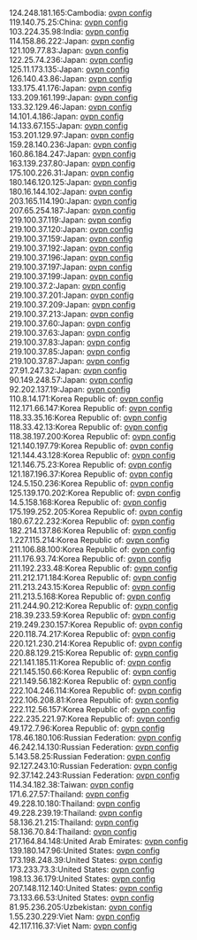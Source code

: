 124.248.181.165:Cambodia: [ovpn config](vpn/124_248_181_165.ovpn)  
119.140.75.25:China: [ovpn config](vpn/119_140_75_25.ovpn)  
103.224.35.98:India: [ovpn config](vpn/103_224_35_98.ovpn)  
114.158.86.222:Japan: [ovpn config](vpn/114_158_86_222.ovpn)  
121.109.77.83:Japan: [ovpn config](vpn/121_109_77_83.ovpn)  
122.25.74.236:Japan: [ovpn config](vpn/122_25_74_236.ovpn)  
125.11.173.135:Japan: [ovpn config](vpn/125_11_173_135.ovpn)  
126.140.43.86:Japan: [ovpn config](vpn/126_140_43_86.ovpn)  
133.175.41.176:Japan: [ovpn config](vpn/133_175_41_176.ovpn)  
133.209.161.199:Japan: [ovpn config](vpn/133_209_161_199.ovpn)  
133.32.129.46:Japan: [ovpn config](vpn/133_32_129_46.ovpn)  
14.101.4.186:Japan: [ovpn config](vpn/14_101_4_186.ovpn)  
14.133.67.155:Japan: [ovpn config](vpn/14_133_67_155.ovpn)  
153.201.129.97:Japan: [ovpn config](vpn/153_201_129_97.ovpn)  
159.28.140.236:Japan: [ovpn config](vpn/159_28_140_236.ovpn)  
160.86.184.247:Japan: [ovpn config](vpn/160_86_184_247.ovpn)  
163.139.237.80:Japan: [ovpn config](vpn/163_139_237_80.ovpn)  
175.100.226.31:Japan: [ovpn config](vpn/175_100_226_31.ovpn)  
180.146.120.125:Japan: [ovpn config](vpn/180_146_120_125.ovpn)  
180.16.144.102:Japan: [ovpn config](vpn/180_16_144_102.ovpn)  
203.165.114.190:Japan: [ovpn config](vpn/203_165_114_190.ovpn)  
207.65.254.187:Japan: [ovpn config](vpn/207_65_254_187.ovpn)  
219.100.37.119:Japan: [ovpn config](vpn/219_100_37_119.ovpn)  
219.100.37.120:Japan: [ovpn config](vpn/219_100_37_120.ovpn)  
219.100.37.159:Japan: [ovpn config](vpn/219_100_37_159.ovpn)  
219.100.37.192:Japan: [ovpn config](vpn/219_100_37_192.ovpn)  
219.100.37.196:Japan: [ovpn config](vpn/219_100_37_196.ovpn)  
219.100.37.197:Japan: [ovpn config](vpn/219_100_37_197.ovpn)  
219.100.37.199:Japan: [ovpn config](vpn/219_100_37_199.ovpn)  
219.100.37.2:Japan: [ovpn config](vpn/219_100_37_2.ovpn)  
219.100.37.201:Japan: [ovpn config](vpn/219_100_37_201.ovpn)  
219.100.37.209:Japan: [ovpn config](vpn/219_100_37_209.ovpn)  
219.100.37.213:Japan: [ovpn config](vpn/219_100_37_213.ovpn)  
219.100.37.60:Japan: [ovpn config](vpn/219_100_37_60.ovpn)  
219.100.37.63:Japan: [ovpn config](vpn/219_100_37_63.ovpn)  
219.100.37.83:Japan: [ovpn config](vpn/219_100_37_83.ovpn)  
219.100.37.85:Japan: [ovpn config](vpn/219_100_37_85.ovpn)  
219.100.37.87:Japan: [ovpn config](vpn/219_100_37_87.ovpn)  
27.91.247.32:Japan: [ovpn config](vpn/27_91_247_32.ovpn)  
90.149.248.57:Japan: [ovpn config](vpn/90_149_248_57.ovpn)  
92.202.137.19:Japan: [ovpn config](vpn/92_202_137_19.ovpn)  
110.8.14.171:Korea Republic of: [ovpn config](vpn/110_8_14_171.ovpn)  
112.171.66.147:Korea Republic of: [ovpn config](vpn/112_171_66_147.ovpn)  
118.33.35.16:Korea Republic of: [ovpn config](vpn/118_33_35_16.ovpn)  
118.33.42.13:Korea Republic of: [ovpn config](vpn/118_33_42_13.ovpn)  
118.38.197.200:Korea Republic of: [ovpn config](vpn/118_38_197_200.ovpn)  
121.140.197.79:Korea Republic of: [ovpn config](vpn/121_140_197_79.ovpn)  
121.144.43.128:Korea Republic of: [ovpn config](vpn/121_144_43_128.ovpn)  
121.146.75.23:Korea Republic of: [ovpn config](vpn/121_146_75_23.ovpn)  
121.187.196.37:Korea Republic of: [ovpn config](vpn/121_187_196_37.ovpn)  
124.5.150.236:Korea Republic of: [ovpn config](vpn/124_5_150_236.ovpn)  
125.139.170.202:Korea Republic of: [ovpn config](vpn/125_139_170_202.ovpn)  
14.5.158.168:Korea Republic of: [ovpn config](vpn/14_5_158_168.ovpn)  
175.199.252.205:Korea Republic of: [ovpn config](vpn/175_199_252_205.ovpn)  
180.67.22.232:Korea Republic of: [ovpn config](vpn/180_67_22_232.ovpn)  
182.214.137.86:Korea Republic of: [ovpn config](vpn/182_214_137_86.ovpn)  
1.227.115.214:Korea Republic of: [ovpn config](vpn/1_227_115_214.ovpn)  
211.106.88.100:Korea Republic of: [ovpn config](vpn/211_106_88_100.ovpn)  
211.176.93.74:Korea Republic of: [ovpn config](vpn/211_176_93_74.ovpn)  
211.192.233.48:Korea Republic of: [ovpn config](vpn/211_192_233_48.ovpn)  
211.212.171.184:Korea Republic of: [ovpn config](vpn/211_212_171_184.ovpn)  
211.213.243.15:Korea Republic of: [ovpn config](vpn/211_213_243_15.ovpn)  
211.213.5.168:Korea Republic of: [ovpn config](vpn/211_213_5_168.ovpn)  
211.244.90.212:Korea Republic of: [ovpn config](vpn/211_244_90_212.ovpn)  
218.39.233.59:Korea Republic of: [ovpn config](vpn/218_39_233_59.ovpn)  
219.249.230.157:Korea Republic of: [ovpn config](vpn/219_249_230_157.ovpn)  
220.118.74.217:Korea Republic of: [ovpn config](vpn/220_118_74_217.ovpn)  
220.121.230.214:Korea Republic of: [ovpn config](vpn/220_121_230_214.ovpn)  
220.88.129.215:Korea Republic of: [ovpn config](vpn/220_88_129_215.ovpn)  
221.141.185.11:Korea Republic of: [ovpn config](vpn/221_141_185_11.ovpn)  
221.145.150.66:Korea Republic of: [ovpn config](vpn/221_145_150_66.ovpn)  
221.149.56.182:Korea Republic of: [ovpn config](vpn/221_149_56_182.ovpn)  
222.104.246.114:Korea Republic of: [ovpn config](vpn/222_104_246_114.ovpn)  
222.106.208.81:Korea Republic of: [ovpn config](vpn/222_106_208_81.ovpn)  
222.112.56.157:Korea Republic of: [ovpn config](vpn/222_112_56_157.ovpn)  
222.235.221.97:Korea Republic of: [ovpn config](vpn/222_235_221_97.ovpn)  
49.172.7.96:Korea Republic of: [ovpn config](vpn/49_172_7_96.ovpn)  
178.46.180.106:Russian Federation: [ovpn config](vpn/178_46_180_106.ovpn)  
46.242.14.130:Russian Federation: [ovpn config](vpn/46_242_14_130.ovpn)  
5.143.58.25:Russian Federation: [ovpn config](vpn/5_143_58_25.ovpn)  
92.127.243.10:Russian Federation: [ovpn config](vpn/92_127_243_10.ovpn)  
92.37.142.243:Russian Federation: [ovpn config](vpn/92_37_142_243.ovpn)  
114.34.182.38:Taiwan: [ovpn config](vpn/114_34_182_38.ovpn)  
171.6.27.57:Thailand: [ovpn config](vpn/171_6_27_57.ovpn)  
49.228.10.180:Thailand: [ovpn config](vpn/49_228_10_180.ovpn)  
49.228.239.19:Thailand: [ovpn config](vpn/49_228_239_19.ovpn)  
58.136.21.215:Thailand: [ovpn config](vpn/58_136_21_215.ovpn)  
58.136.70.84:Thailand: [ovpn config](vpn/58_136_70_84.ovpn)  
217.164.84.148:United Arab Emirates: [ovpn config](vpn/217_164_84_148.ovpn)  
139.180.147.96:United States: [ovpn config](vpn/139_180_147_96.ovpn)  
173.198.248.39:United States: [ovpn config](vpn/173_198_248_39.ovpn)  
173.233.73.3:United States: [ovpn config](vpn/173_233_73_3.ovpn)  
198.13.36.179:United States: [ovpn config](vpn/198_13_36_179.ovpn)  
207.148.112.140:United States: [ovpn config](vpn/207_148_112_140.ovpn)  
73.133.66.53:United States: [ovpn config](vpn/73_133_66_53.ovpn)  
81.95.236.205:Uzbekistan: [ovpn config](vpn/81_95_236_205.ovpn)  
1.55.230.229:Viet Nam: [ovpn config](vpn/1_55_230_229.ovpn)  
42.117.116.37:Viet Nam: [ovpn config](vpn/42_117_116_37.ovpn)  
